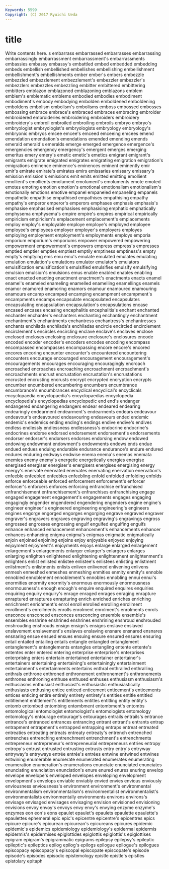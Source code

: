 ```yaml
---
Keywords: 5599 
Copyright: (C) 2017 Ryuichi Ueda
---
```


# title

Write contents here.
s embarrass embarrassed embarrasses
embarrassing embarrassingly embarrassment embarrassment's embarrassments embassies embassy embassy's embattled embed
embedded embedding embeds embellish embellished embellishes embellishing embellishment embellishment's embellishments
ember ember's embers embezzle embezzled embezzlement embezzlement's embezzler embezzler's embezzlers
embezzles embezzling embitter embittered embittering embitters emblazon emblazoned emblazoning emblazons
emblem emblem's emblematic emblems embodied embodies embodiment embodiment's embody embodying
embolden emboldened emboldening emboldens embolism embolism's embolisms emboss embossed embosses
embossing embrace embrace's embraced embraces embracing embroider embroidered embroideries embroidering
embroiders embroidery embroidery's embroil embroiled embroiling embroils embryo embryo's embryologist
embryologist's embryologists embryology embryology's embryonic embryos emcee emcee's emceed emceeing
emcees emend emendation emendation's emendations emended emending emends emerald emerald's
emeralds emerge emerged emergence emergence's emergencies emergency emergency's emergent emerges
emerging emeritus emery emery's emetic emetic's emetics emigrant emigrant's emigrants
emigrate emigrated emigrates emigrating emigration emigration's emigrations eminence eminence's eminences
eminent eminently emir emir's emirate emirate's emirates emirs emissaries emissary
emissary's emission emission's emissions emit emits emitted emitting emollient emollient's
emollients emolument emolument's emoluments emote emoted emotes emoting emotion emotion's
emotional emotionalism emotionalism's emotionally emotions emotive empanel empaneled empaneling empanels
empathetic empathise empathised empathises empathising empathy empathy's emperor emperor's emperors
emphases emphasis emphasis's emphasise emphasised emphasises emphasising emphatic emphatically emphysema
emphysema's empire empire's empires empirical empirically empiricism empiricism's emplacement emplacement's
emplacements employ employ's employable employe employe's employed employee employee's employees
employer employer's employers employes employing employment employment's employments employs emporia
emporium emporium's emporiums empower empowered empowering empowerment empowerment's empowers empress
empress's empresses emptied emptier empties emptiest emptily emptiness emptiness's empty
empty's emptying ems emu emu's emulate emulated emulates emulating emulation
emulation's emulations emulator emulator's emulators emulsification emulsification's emulsified emulsifies emulsify
emulsifying emulsion emulsion's emulsions emus enable enabled enables enabling enact
enacted enacting enactment enactment's enactments enacts enamel enamel's enameled enameling
enamelled enamelling enamellings enamels enamor enamored enamoring enamors enamour enamoured
enamouring enamours encamp encamped encamping encampment encampment's encampments encamps encapsulate
encapsulated encapsulates encapsulating encapsulation encapsulation's encapsulations encase encased encases encasing
encephalitis encephalitis's enchant enchanted enchanter enchanter's enchanters enchanting enchantingly enchantment
enchantment's enchantments enchantress enchantress's enchantresses enchants enchilada enchilada's enchiladas encircle
encircled encirclement encirclement's encircles encircling enclave enclave's enclaves enclose enclosed
encloses enclosing enclosure enclosure's enclosures encode encoded encoder encoder's encoders
encodes encoding encompass encompassed encompasses encompassing encore encore's encored encores
encoring encounter encounter's encountered encountering encounters encourage encouraged encouragement encouragement's
encouragements encourages encouraging encouragingly encroach encroached encroaches encroaching encroachment encroachment's
encroachments encrust encrustation encrustation's encrustations encrusted encrusting encrusts encrypt encrypted
encryption encrypts encumber encumbered encumbering encumbers encumbrance encumbrance's encumbrances encyclical
encyclical's encyclicals encyclopaedia encyclopaedia's encyclopaedias encyclopedia encyclopedia's encyclopedias encyclopedic end
end's endanger endangered endangering endangers endear endeared endearing endearingly endearment
endearment's endearments endears endeavour endeavour's endeavoured endeavouring endeavours ended endemic
endemic's endemics ending ending's endings endive endive's endives endless endlessly
endlessness endlessness's endocrine endocrine's endocrines endorse endorsed endorsement endorsement's endorsements
endorser endorser's endorsers endorses endorsing endow endowed endowing endowment endowment's
endowments endows ends endue endued endues enduing endurable endurance endurance's
endure endured endures enduring endways endwise enema enema's enemas enemata
enemies enemy enemy's energetic energetically energies energise energised energiser energiser's
energisers energises energising energy energy's enervate enervated enervates enervating enervation
enervation's enfeeble enfeebled enfeebles enfeebling enfold enfolded enfolding enfolds enforce
enforceable enforced enforcement enforcement's enforcer enforcer's enforcers enforces enforcing enfranchise
enfranchised enfranchisement enfranchisement's enfranchises enfranchising engage engaged engagement engagement's engagements
engages engaging engagingly engender engendered engendering engenders engine engine's engineer
engineer's engineered engineering engineering's engineers engines engorge engorged engorges engorging
engrave engraved engraver engraver's engravers engraves engraving engraving's engravings engross
engrossed engrosses engrossing engulf engulfed engulfing engulfs enhance enhanced enhancement
enhancement's enhancements enhancer enhances enhancing enigma enigma's enigmas enigmatic enigmatically
enjoin enjoined enjoining enjoins enjoy enjoyable enjoyed enjoying enjoyment enjoyment's
enjoyments enjoys enlarge enlarged enlargement enlargement's enlargements enlarger enlarger's enlargers
enlarges enlarging enlighten enlightened enlightening enlightenment enlightenment's enlightens enlist enlisted
enlistee enlistee's enlistees enlisting enlistment enlistment's enlistments enlists enliven enlivened
enlivening enlivens enmesh enmeshed enmeshes enmeshing enmities enmity enmity's ennoble
ennobled ennoblement ennoblement's ennobles ennobling ennui ennui's enormities enormity enormity's
enormous enormously enormousness enormousness's enough enough's enquire enquired enquires enquiries
enquiring enquiry enquiry's enrage enraged enrages enraging enrapture enraptured enraptures
enrapturing enrich enriched enriches enriching enrichment enrichment's enrol enroll enrolled
enrolling enrollment enrollment's enrollments enrolls enrolment enrolment's enrolments enrols ensconce
ensconced ensconces ensconcing ensemble ensemble's ensembles enshrine enshrined enshrines enshrining
enshroud enshrouded enshrouding enshrouds ensign ensign's ensigns enslave enslaved enslavement
enslavement's enslaves enslaving ensnare ensnared ensnares ensnaring ensue ensued ensues
ensuing ensure ensured ensures ensuring entail entailed entailing entails entangle
entangled entanglement entanglement's entanglements entangles entangling entente entente's ententes enter
entered entering enterprise enterprise's enterprises enterprising enters entertain entertained entertainer
entertainer's entertainers entertaining entertaining's entertainingly entertainment entertainment's entertainments entertains enthral
enthralled enthralling enthrals enthrone enthroned enthronement enthronement's enthronements enthrones enthroning
enthuse enthused enthuses enthusiasm enthusiasm's enthusiasms enthusiast enthusiast's enthusiastic enthusiastically
enthusiasts enthusing entice enticed enticement enticement's enticements entices enticing entire
entirely entirety entirety's entities entitle entitled entitlement entitlement's entitlements entitles
entitling entity entity's entomb entombed entombing entombment entombment's entombs entomological
entomologist entomologist's entomologists entomology entomology's entourage entourage's entourages entrails entrails's
entrance entrance's entranced entrances entrancing entrant entrant's entrants entrap entrapment
entrapment's entrapped entrapping entraps entreat entreated entreaties entreating entreats entreaty
entreaty's entrench entrenched entrenches entrenching entrenchment entrenchment's entrenchments entrepreneur entrepreneur's
entrepreneurial entrepreneurs entries entropy entropy's entrust entrusted entrusting entrusts entry
entry's entryway entryway's entryways entrée entrée's entrées entwine entwined entwines
entwining enumerable enumerate enumerated enumerates enumerating enumeration enumeration's enumerations enunciate
enunciated enunciates enunciating enunciation enunciation's enure enured enures enuring envelop
envelope envelope's enveloped envelopes enveloping envelopment envelopment's envelops enviable enviably
envied envies envious enviously enviousness enviousness's environment environment's environmental environmentalism
environmentalism's environmentalist environmentalist's environmentalists environmentally environments environs environs's envisage envisaged
envisages envisaging envision envisioned envisioning envisions envoy envoy's envoys envy
envy's envying enzyme enzyme's enzymes eon eon's eons epaulet epaulet's
epaulets epaulette epaulette's epaulettes ephemeral epic epic's epicentre epicentre's epicentres
epics epicure epicure's epicurean epicurean's epicureans epicures epidemic epidemic's epidemics
epidemiology epidemiology's epidermal epidermis epidermis's epidermises epiglottides epiglottis epiglottis's epiglottises
epigram epigram's epigrammatic epigrams epilepsy epilepsy's epileptic epileptic's epileptics epilog
epilog's epilogs epilogue epilogue's epilogues episcopacy episcopacy's episcopal episcopate episcopate's
episode episode's episodes episodic epistemology epistle epistle's epistles epistolary epitaph
